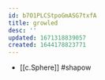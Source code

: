 ```yaml
---
id: b7O1PLCStpoGmASG7txfA
title: growled
desc: ''
updated: 1671318839057
created: 1644178823771
---
```



- [[c.Sphere]] #shapow
